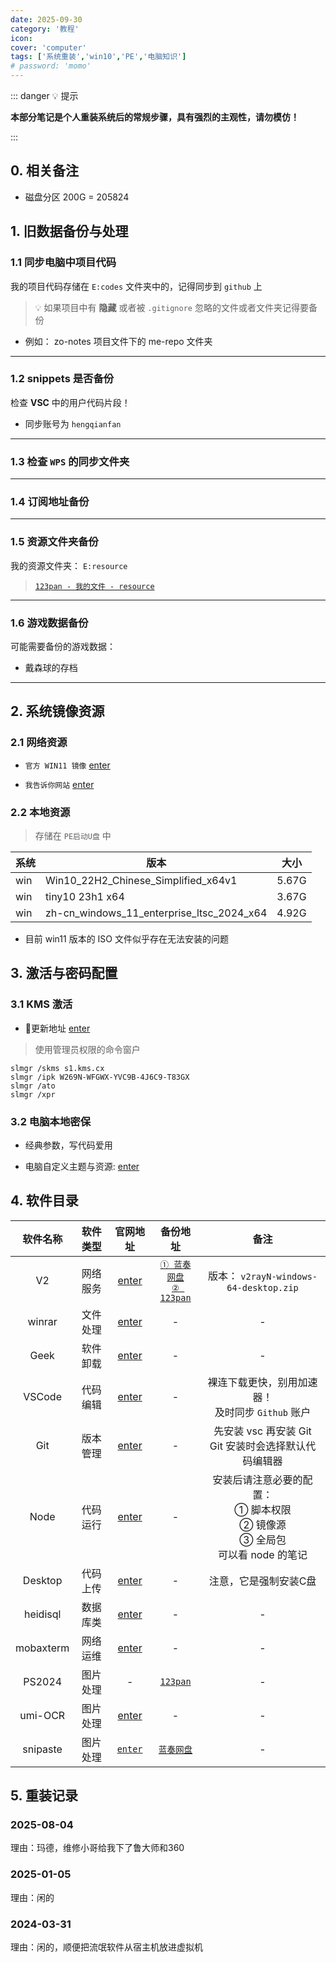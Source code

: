 ```yaml
---
date: 2025-09-30
category: '教程'
icon: 
cover: 'computer'
tags: ['系统重装','win10','PE','电脑知识']
# password: 'momo'
---
```



::: danger 💡 提示

**本部分笔记是个人重装系统后的常规步骤，具有强烈的主观性，请勿模仿！**

:::


## 0. 相关备注

- 磁盘分区 200G = 205824 


## 1. 旧数据备份与处理

### 1.1  同步电脑中项目代码

我的项目代码存储在 `E:codes` 文件夹中的，记得同步到 `github` 上

> 💡 如果项目中有 **隐藏** 或者被 `.gitignore` 忽略的文件或者文件夹记得要备份

- 例如： zo-notes 项目文件下的 me-repo 文件夹

---

### 1.2   **snippets** 是否备份

检查 **VSC** 中的用户代码片段！

- 同步账号为 `hengqianfan` <i class="iconfont icon-github"></i>

---

### 1.3  检查 `WPS` 的同步文件夹

---

### 1.4 订阅地址备份

---

### 1.5 资源文件夹备份

我的资源文件夹： `E:resource` 

> <i class="iconfont icon-download"></i> [`123pan - 我的文件 - resource`](https://www.baidu.com)  

---

### 1.6 游戏数据备份

可能需要备份的游戏数据：

- 戴森球的存档

---


## 2. 系统镜像资源

### 2.1 网络资源

- `官方 WIN11 镜像` [enter](https://www.microsoft.com/zh-cn/software-download/windows11)

- `我告诉你网站` [enter](https://next.itellyou.cn/Original/)

### 2.2 本地资源

> 存储在 `PE启动U盘` 中

|系统|版本|大小|
|---|---|---|
|win|Win10_22H2_Chinese_Simplified_x64v1|5.67G|
|win|tiny10 23h1 x64|3.67G|
|win|zh-cn_windows_11_enterprise_ltsc_2024_x64|4.92G|

- 目前 win11 版本的 ISO 文件似乎存在无法安装的问题


## 3. 激活与密码配置


### 3.1 KMS 激活

- 📌更新地址 [enter](https://kms.cx/)

> 使用管理员权限的命令窗户 

```shell
slmgr /skms s1.kms.cx
slmgr /ipk W269N-WFGWX-YVC9B-4J6C9-T83GX
slmgr /ato
slmgr /xpr
```
### 3.2 电脑本地密保

- 经典参数，写代码爱用

- 电脑自定义主题与资源: [enter](https://www.123pan.com/s/RRRYjv-uOS0A.html) <i class="iconfont icon-download"></i>



## 4. 软件目录


|软件名称|软件类型|官网地址|备份地址|备注|
|:---:|:---:|:---:|:---:|:---:|
| V2 | 网络服务 | [enter](https://github.com/2dust/v2rayN/releases) | [`① 蓝奏网盘`](https://hqz1874.lanzouo.com/iYClo32nc3la) <br/> [`② 123pan`](https://www.123865.com/s/RRRYjv-iTi0A) | 版本： `v2rayN-windows-64-desktop.zip`|
| winrar | 文件处理 | [enter](https://www.win-rar.com/) |-|-|
| Geek | 软件卸载 | [enter](https://geekuninstaller.com/download)| - | -|
| VSCode | 代码编辑 | [enter](https://code.visualstudio.com/) |-| 裸连下载更快，别用加速器！ <br/> 及时同步 `Github` 账户 |
| Git | 版本管理 | [enter](https://git-scm.com/download)|-| 先安装 vsc 再安装 Git <br/> Git 安装时会选择默认代码编辑器 |
| Node | 代码运行 | [enter](https://nodejs.org/en) |-|安装后请注意必要的配置：<br/>  ① 脚本权限 <br/> ② 镜像源 <br/> ③ 全局包 <br/> 可以看 node 的笔记|
| Desktop | 代码上传 | [enter](https://desktop.github.com/) |-|注意，它是强制安装C盘|
| heidisql | 数据库类 | [enter](https://www.heidisql.com/) |-|-|
| mobaxterm | 网络运维 | [enter](https://mobaxterm.mobatek.net/)|-|-|
| PS2024 | 图片处理 | - | [`123pan`](https://www.123pan.com/?homeFilePath=4418600,11874630)| - | 
| umi-OCR | 图片处理 | [enter](https://github.com/hiroi-sora/Umi-OCR) | - | - |
| snipaste | 图片处理 |  [`enter`](https://zh.snipaste.com/) | [`蓝奏网盘`](https://hqz1874.lanzouo.com/iT73V2k0ku9c)|-|

## 5. 重装记录


### 2025-08-04

理由：玛德，维修小哥给我下了鲁大师和360

### 2025-01-05

理由：闲的 


### 2024-03-31

理由：闲的，顺便把流氓软件从宿主机放进虚拟机

